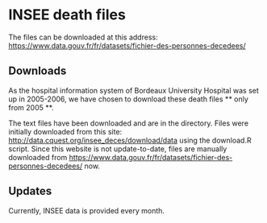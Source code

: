 # INSEE death files

The files can be downloaded at this address: https://www.data.gouv.fr/fr/datasets/fichier-des-personnes-decedees/


## Downloads

As the hospital information system of Bordeaux University Hospital was set up in 2005-2006, we have chosen to download these death files ** only from 2005 **.

The text files have been downloaded and are in the directory.
Files were initially downloaded from this site: http://data.cquest.org/insee_deces/download/data
using the download.R script. Since this website is not update-to-date, files are manually downloaded from https://www.data.gouv.fr/fr/datasets/fichier-des-personnes-decedees/
now. 

## Updates
Currently, INSEE data is provided every month. 




